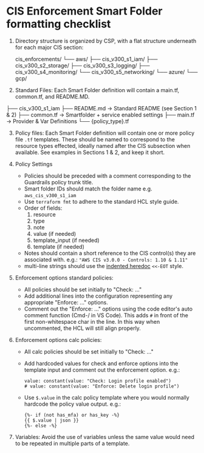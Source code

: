 # CIS Enforcement Smart Folder formatting checklist

1. Directory structure is organized by CSP, with a flat structure underneath for each major CIS section:

    cis_enforcements/
    └── aws/
        ├── cis_v300_s1_iam/
        ├── cis_v300_s2_storage/
        ├── cis_v300_s3_logging/
        ├── cis_v300_s4_monitoring/
        └── cis_v300_s5_networking/
    └── azure/
    └── gcp/

2. Standard Files: Each Smart Folder definition will contain a main.tf, common.tf, and README.MD.

├── cis_v300_s1_iam
    ├── README.md            -> Standard README (see Section 1 & 2)
    ├── common.tf            -> Smartfolder + service enabled settings
    ├── main.tf              -> Provider & Var Definitions
    └── {policy_type}.tf

3. Policy files: Each Smart Folder definition will contain one or more policy file `.tf` templates. These should be named to correspond to the resource types effected, ideally named after the CIS subsection when available. See examples in Sections 1 & 2, and keep it short.

4. Policy Settings
    - Policies should be preceded with a comment corresponding to the Guardrails policy trunk title.
    - Smart folder IDs should match the folder name e.g. `aws_cis_v300_s1_iam`
    - Use `terraform fmt` to adhere to the standard HCL style guide.
    - Order of fields:  
        1. resource
        2. type
        3. note
        4. value (if needed)
        5. template_input (if needed)
        6. template (if needed)
    - Notes should contain a short reference to the CIS control(s) they are associated with. e.g.: `"AWS CIS v3.0.0 - Controls: 1.10 & 1.11"`
    - multi-line strings should use the [indented heredoc](https://developer.hashicorp.com/terraform/language/expressions/strings#indented-heredocs) `<<-EOT` style.

5. Enforcement options standard policies:
    - All policies should be set initially to "Check: ..."
    - Add additional lines into the configuration representing any appropriate "Enforce: ..." options.
    - Comment out the "Enforce: ..." options using the code editor's auto comment function (Cmd-/ in VS Code).  This adds `#` in front of the first non-whitespace char in the line.  In this way when uncommented, the HCL will still align properly.

6. Enforcement options calc policies:
    - All calc policies should be set initially to "Check: ..."
    - Add hardcoded values for check and enforce options into the template input and comment out the enforcement option. e.g.:

        ```
        value: constant(value: "Check: Login profile enabled")
        # value: constant(value: "Enforce: Delete login profile")
        ```

    - Use `$.value` in the calc policy template where you would normally hardcode the policy value output. e.g.:

        ```
        {%- if (not has_mfa) or has_key -%}
        {{ $.value | json }}
        {%- else -%}
        ```  

7. Variables: Avoid the use of variables unless the same value would need to be repeated in multiple parts of a template.
